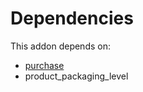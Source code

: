 # Dependencies

This addon depends on:

- [purchase](https://github.com/bringout/oca-ocb-core/tree/11a704b400b8bf0763643e267bf123858a85c9e6/odoo-bringout-oca-ocb-purchase)
- product_packaging_level
